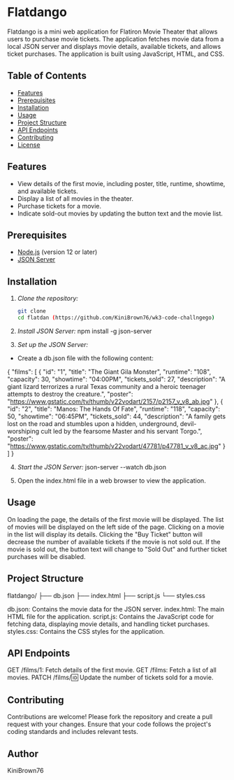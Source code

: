 # Flatdango

Flatdango is a mini web application for Flatiron Movie Theater that allows users to purchase movie tickets. The application fetches movie data from a local JSON server and displays movie details, available tickets, and allows ticket purchases. The application is built using JavaScript, HTML, and CSS.

## Table of Contents
- [Features](#features)
- [Prerequisites](#prerequisites)
- [Installation](#installation)
- [Usage](#usage)
- [Project Structure](#project-structure)
- [API Endpoints](#api-endpoints)
- [Contributing](#contributing)
- [License](#license)

## Features
- View details of the first movie, including poster, title, runtime, showtime, and available tickets.
- Display a list of all movies in the theater.
- Purchase tickets for a movie.
- Indicate sold-out movies by updating the button text and the movie list.

## Prerequisites
- [Node.js](https://nodejs.org/en/) (version 12 or later)
- [JSON Server](https://github.com/typicode/json-server)

## Installation
1. *Clone the repository:*
   ```sh
   git clone 
   cd flatdan (https://github.com/KiniBrown76/wk3-code-challngego)

2. *Install JSON Server:*
npm install -g json-server

3. *Set up the JSON Server:*
- Create a db.json file with the following content:

{
  "films": [
    {
      "id": "1",
      "title": "The Giant Gila Monster",
      "runtime": "108",
      "capacity": 30,
      "showtime": "04:00PM",
      "tickets_sold": 27,
      "description": "A giant lizard terrorizes a rural Texas community and a heroic teenager attempts to destroy the creature.",
      "poster": "https://www.gstatic.com/tv/thumb/v22vodart/2157/p2157_v_v8_ab.jpg"
    },
    {
      "id": "2",
      "title": "Manos: The Hands Of Fate",
      "runtime": "118",
      "capacity": 50,
      "showtime": "06:45PM",
      "tickets_sold": 44,
      "description": "A family gets lost on the road and stumbles upon a hidden, underground, devil-worshiping cult led by the fearsome Master and his servant Torgo.",
      "poster": "https://www.gstatic.com/tv/thumb/v22vodart/47781/p47781_v_v8_ac.jpg"
    }
  ]
}

4. *Start the JSON Server:*
json-server --watch db.json

5. Open the index.html file in a web browser to view the application.

## Usage

On loading the page, the details of the first movie will be displayed.
The list of movies will be displayed on the left side of the page.
Clicking on a movie in the list will display its details.
Clicking the "Buy Ticket" button will decrease the number of available tickets if the movie is not sold out.
If the movie is sold out, the button text will change to "Sold Out" and further ticket purchases will be disabled.
## Project Structure

flatdango/
├── db.json
├── index.html
├── script.js
└── styles.css

db.json: Contains the movie data for the JSON server.
index.html: The main HTML file for the application.
script.js: Contains the JavaScript code for fetching data, displaying movie details, and handling ticket purchases.
styles.css: Contains the CSS styles for the application.

## API Endpoints
GET /films/1: Fetch details of the first movie.
GET /films: Fetch a list of all movies.
PATCH /films/:id: Update the number of tickets sold for a movie.

## Contributing
Contributions are welcome! Please fork the repository and create a pull request with your changes. Ensure that your code follows the project's coding standards and includes relevant tests.

## Author
KiniBrown76

